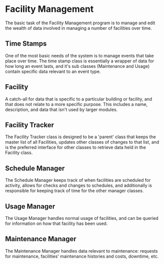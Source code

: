 # Facility Management
The basic task of the Facility Management program is to manage and edit the wealth of data involved in managing a number of facilities over time.
## Time Stamps
One of the most basic needs of the system is to manage events that take place over time. The time stamp class is essentially a wrapper of data for how long an event lasts, and it's sub classes (Maintenance and Usage) contain specific data relevant to an event type.
## Facility
A catch-all for data that is specific to a particular building or facility, and that does not relate to a more specific purpose. This includes a name, description, and data that isn't used by larger modules.
## Facility Tracker
The Facility Tracker class is designed to be a 'parent' class that keeps the master list of all Facilities, updates other classes of changes to that list, and is the preferred interface for other classes to retrieve data held in the Facility class. 
## Schedule Manager
The Schedule Manager keeps track of when facilities are scheduled for activity, allows for checks and changes to schedules, and additionally is responsible for keeping track of time for the other manager classes.

## Usage Manager
The Usage Manager handles normal usage of facilities, and can be queried for information on how that facility has been used.

## Maintenance Manager
The Maintenance Manager handles data relevant to maintenance: requests for maintenance, facilities' maintenance histories and costs, downtime, etc.
